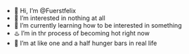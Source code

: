 - 👋 Hi, I’m @Fuerstfelix
- 👀 I’m interested in nothing at all
- 🌱 I’m currently learning how to be interested in something
- ♨️ I’m in thr process of becoming hot right now
- 🍗 I’m at like one and a half hunger bars in real life

<!---
Fuerstfelix/Fuerstfelix is a ✨ special ✨ repository because its `README.md` (this file) appears on your GitHub profile.
You can click the Preview link to take a look at your changes.
--->
